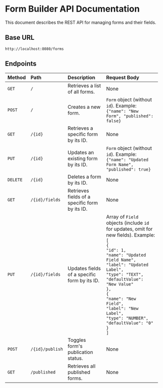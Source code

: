 # Form Builder API Documentation

This document describes the REST API for managing forms and their fields.

## Base URL

`http://localhost:8080/forms`

## Endpoints

| Method | Path                  | Description                                                                                         | Request Body                                                                                                                                                                                                                                                                                                                                                              |
| :----- |:----------------------| :--------------------------------------------------------------------------------------------------- |:--------------------------------------------------------------------------------------------------------------------------------------------------------------------------------------------------------------------------------------------------------------------------------------------------------------------------------------------------------------------------|
| `GET`  | `/`             | Retrieves a list of all forms.                                                                      | None                                                                                                                                                                                                                                                                                                                                                                      |
| `POST` | `/`             | Creates a new form.                                                                                   | `Form` object (without `id`). Example:<br>`{"name": "New Form", "published": false}`                                                                                                                                                                                                                                                                                      |
| `GET`  | `/{id}`         | Retrieves a specific form by its ID.                                                                 | None                                                                                                                                                                                                                                                                                                                                                                      |
| `PUT`  | `/{id}`         | Updates an existing form by its ID.                                                                  | `Form` object (without `id`). Example:<br>`{"name": "Updated Form Name", "published": true}`                                                                                                                                                                                                                                                                              |
| `DELETE`| `/{id}`         | Deletes a form by its ID.                                                                           | None                                                                                                                                                                                                                                                                                                                                                                      |
| `GET`  | `/{id}/fields`  | Retrieves fields of a specific form by its ID.                                                       | None                                                                                                                                                                                                                                                                                                                                                                      |
| `PUT`  | `/{id}/fields`  | Updates fields of a specific form by its ID.                                                       | Array of `Field` objects (include `id` for updates, omit for new fields). Example:<br>`[`<br>`{`<br>`"id": 1,`<br>`"name": "Updated Field Name",`<br>`"label": "Updated Label",`<br>`"type": "TEXT",`<br>`"defaultValue": "New Value"`<br>`},`<br> `{`<br>`"name": "New Field",`<br>`"label": "New Label",`<br>`"type": "NUMBER",`<br>`"defaultValue": "0"`<br>`}`<br>`]` |
| `POST` | `/{id}/publish` | Toggles form's publication status.                                                                  | None                                                                                                                                                                                                                                                                                                                                                                      |
| `GET`  | `/published`    | Retrieves all published forms.                                                                      | None                                                                                                                                                                                                                                                                                                                                                                      |